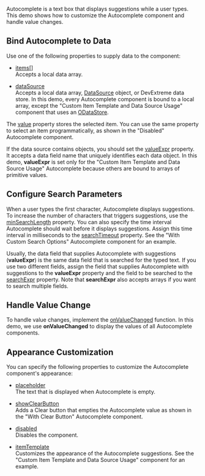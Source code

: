 Autocomplete is a text box that displays suggestions while a user types. This demo shows how to customize the Autocomplete component and handle value changes.

## Bind Autocomplete to Data

Use one of the following properties to supply data to the component:

* [items[]](/Documentation/ApiReference/UI_Components/dxAutocomplete/Configuration/items/)             
Accepts a local data array.

* [dataSource](/Documentation/ApiReference/UI_Components/dxAutocomplete/Configuration/#dataSource)            
Accepts a local data array, [DataSource](/Documentation/ApiReference/Data_Layer/DataSource/) object, or DevExtreme data store. In this demo, every Autocomplete component is bound to a local array, except the "Custom Item Template and Data Source Usage" component that uses an [ODataStore](/Documentation/ApiReference/Data_Layer/ODataStore/).

The [value](/Documentation/ApiReference/UI_Components/dxAutocomplete/Configuration/#value) property stores the selected item. You can use the same property to select an item programmatically, as shown in the "Disabled" Autocomplete component.

If the data source contains objects, you should set the [valueExpr](/Documentation/ApiReference/UI_Components/dxAutocomplete/Configuration/#valueExpr) property. It accepts a data field name that uniquely identifies each data object. In this demo, **valueExpr** is set only for the "Custom Item Template and Data Source Usage" Autocomplete because others are bound to arrays of primitive values.

## Configure Search Parameters

When a user types the first character, Autocomplete displays suggestions. To increase the number of characters that triggers suggestions, use the [minSearchLength](/Documentation/ApiReference/UI_Components/dxAutocomplete/Configuration/#minSearchLength) property. You can also specify the time interval Autocomplete should wait before it displays suggestions. Assign this time interval in milliseconds to the [searchTimeout](/Documentation/ApiReference/UI_Components/dxAutocomplete/Configuration/#searchTimeout) property. See the "With Custom Search Options" Autocomplete component for an example.

Usually, the data field that supplies Autocomplete with suggestions (**valueExpr**) is the same data field that is searched for the typed text. If you use two different fields, assign the field that supplies Autocomplete with suggestions to the **valueExpr** property and the field to be searched to the [searchExpr](/Documentation/ApiReference/UI_Components/dxAutocomplete/Configuration/#searchExpr) property. Note that **searchExpr** also accepts arrays if you want to search multiple fields.

## Handle Value Change

To handle value changes, implement the [onValueChanged](/Documentation/ApiReference/UI_Components/dxAutocomplete/Configuration/#onValueChanged) function. In this demo, we use **onValueChanged** to display the values of all Autocomplete components.

## Appearance Customization

You can specify the following properties to customize the Autocomplete component's appearance:

* [placeholder](/Documentation/ApiReference/UI_Components/dxAutocomplete/Configuration/#placeholder)             
The text that is displayed when Autocomplete is empty. 

* [showClearButton](/Documentation/ApiReference/UI_Components/dxAutocomplete/Configuration/#showClearButton)            
Adds a Clear button that empties the Autocomplete value as shown in the "With Clear Button" Autocomplete component. 

* [disabled](/Documentation/ApiReference/UI_Components/dxAutocomplete/Configuration/#disabled)            
Disables the component.

* [itemTemplate](/Documentation/ApiReference/UI_Components/dxAutocomplete/Configuration/#itemTemplate)            
Customizes the appearance of the Autocomplete suggestions. See the "Custom Item Template and Data Source Usage" component for an example.

